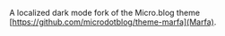 A localized dark mode fork of the Micro.blog theme [https://github.com/microdotblog/theme-marfa](Marfa).
